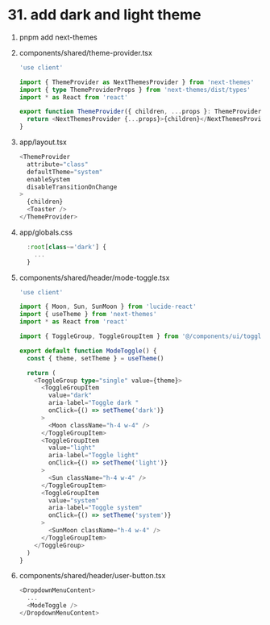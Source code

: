 # 31. add dark and light theme

1. pnpm add next-themes
2. components/shared/theme-provider.tsx

   ```ts
   'use client'

   import { ThemeProvider as NextThemesProvider } from 'next-themes'
   import { type ThemeProviderProps } from 'next-themes/dist/types'
   import * as React from 'react'

   export function ThemeProvider({ children, ...props }: ThemeProviderProps) {
     return <NextThemesProvider {...props}>{children}</NextThemesProvider>
   }
   ```

3. app/layout.tsx

   ```ts
   <ThemeProvider
     attribute="class"
     defaultTheme="system"
     enableSystem
     disableTransitionOnChange
   >
     {children}
     <Toaster />
   </ThemeProvider>
   ```

4. app/globals.css

   ```ts
     :root[class~='dark'] {
       ...
     }
   ```

5. components/shared/header/mode-toggle.tsx

   ```ts
   'use client'

   import { Moon, Sun, SunMoon } from 'lucide-react'
   import { useTheme } from 'next-themes'
   import * as React from 'react'

   import { ToggleGroup, ToggleGroupItem } from '@/components/ui/toggle-group'

   export default function ModeToggle() {
     const { theme, setTheme } = useTheme()

     return (
       <ToggleGroup type="single" value={theme}>
         <ToggleGroupItem
           value="dark"
           aria-label="Toggle dark "
           onClick={() => setTheme('dark')}
         >
           <Moon className="h-4 w-4" />
         </ToggleGroupItem>
         <ToggleGroupItem
           value="light"
           aria-label="Toggle light"
           onClick={() => setTheme('light')}
         >
           <Sun className="h-4 w-4" />
         </ToggleGroupItem>
         <ToggleGroupItem
           value="system"
           aria-label="Toggle system"
           onClick={() => setTheme('system')}
         >
           <SunMoon className="h-4 w-4" />
         </ToggleGroupItem>
       </ToggleGroup>
     )
   }
   ```

6. components/shared/header/user-button.tsx

   ```ts
   <DropdownMenuContent>
     ...
     <ModeToggle />
   </DropdownMenuContent>
   ```
